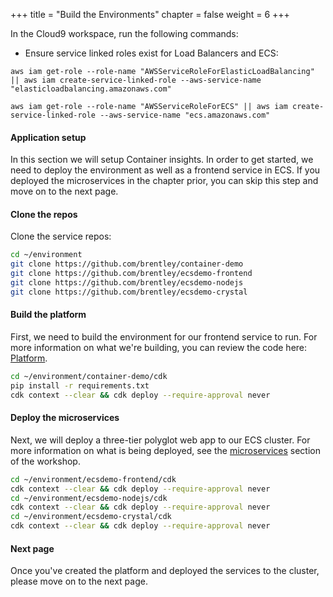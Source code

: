 +++
title = "Build the Environments"
chapter = false
weight = 6
+++

In the Cloud9 workspace, run the following commands:

- Ensure service linked roles exist for Load Balancers and ECS:

```
aws iam get-role --role-name "AWSServiceRoleForElasticLoadBalancing" || aws iam create-service-linked-role --aws-service-name "elasticloadbalancing.amazonaws.com"

aws iam get-role --role-name "AWSServiceRoleForECS" || aws iam create-service-linked-role --aws-service-name "ecs.amazonaws.com"
```

#### Application setup

In this section we will setup Container insights. In order to get started, we need to deploy the environment as well as a frontend service in ECS. 
If you deployed the microservices in the chapter prior, you can skip this step and move on to the next page.

#### Clone the repos

Clone the service repos:

```bash
cd ~/environment
git clone https://github.com/brentley/container-demo
git clone https://github.com/brentley/ecsdemo-frontend
git clone https://github.com/brentley/ecsdemo-nodejs
git clone https://github.com/brentley/ecsdemo-crystal
```

#### Build the platform

First, we need to build the environment for our frontend service to run. For more information on what we're building, you can review the code here: [Platform](../../microservices/platform/build_environment).

```bash
cd ~/environment/container-demo/cdk
pip install -r requirements.txt
cdk context --clear && cdk deploy --require-approval never
```

#### Deploy the microservices

Next, we will deploy a three-tier polyglot web app to our ECS cluster. For more information on what is being deployed, see the [microservices](../../microservices) section of the workshop.

```bash
cd ~/environment/ecsdemo-frontend/cdk
cdk context --clear && cdk deploy --require-approval never
cd ~/environment/ecsdemo-nodejs/cdk
cdk context --clear && cdk deploy --require-approval never
cd ~/environment/ecsdemo-crystal/cdk
cdk context --clear && cdk deploy --require-approval never
```

#### Next page

Once you've created the platform and deployed the services to the cluster, please move on to the next page.
